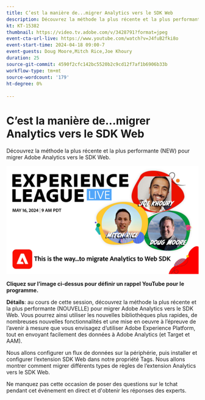 ```yaml
---
title: C’est la manière de...migrer Analytics vers le SDK Web
description: Découvrez la méthode la plus récente et la plus performante (NEW) pour migrer Adobe Analytics vers le SDK Web
kt: KT-15382
thumbnail: https://video.tv.adobe.com/v/3428791?format=jpeg
event-cta-url-live: https://www.youtube.com/watch?v=J4fuB2fki8o
event-start-time: 2024-04-18 09:00-7
event-guests: Doug Moore,Mitch Rice,Joe Khoury
duration: 25
source-git-commit: 4590f2cfc142bc5520b2c9cd12f7af1b6906b33b
workflow-type: tm+mt
source-wordcount: '179'
ht-degree: 0%

---
```


# C’est la manière de...migrer Analytics vers le SDK Web

Découvrez la méthode la plus récente et la plus performante (NEW) pour migrer Adobe Analytics vers le SDK Web.

[![ExL LIVE 16 mai 2024](assets/WebBanner-May16-2024.jpg)](https://www.youtube.com/watch?v=J4fuB2fki8o)

**Cliquez sur l’image ci-dessus pour définir un rappel YouTube pour le programme.**


**Détails**: au cours de cette session, découvrez la méthode la plus récente et la plus performante (NOUVELLE) pour migrer Adobe Analytics vers le SDK Web. Vous pourrez ainsi utiliser les nouvelles bibliothèques plus rapides, de nombreuses nouvelles fonctionnalités et une mise en oeuvre à l’épreuve de l’avenir à mesure que vous envisagez d’utiliser Adobe Experience Platform, tout en envoyant facilement des données à Adobe Analytics (et Target et AAM).

Nous allons configurer un flux de données sur la périphérie, puis installer et configurer l’extension SDK Web dans notre propriété Tags. Nous allons montrer comment migrer différents types de règles de l’extension Analytics vers le SDK Web.

Ne manquez pas cette occasion de poser des questions sur le tchat pendant cet événement en direct et d&#39;obtenir les réponses des experts.

